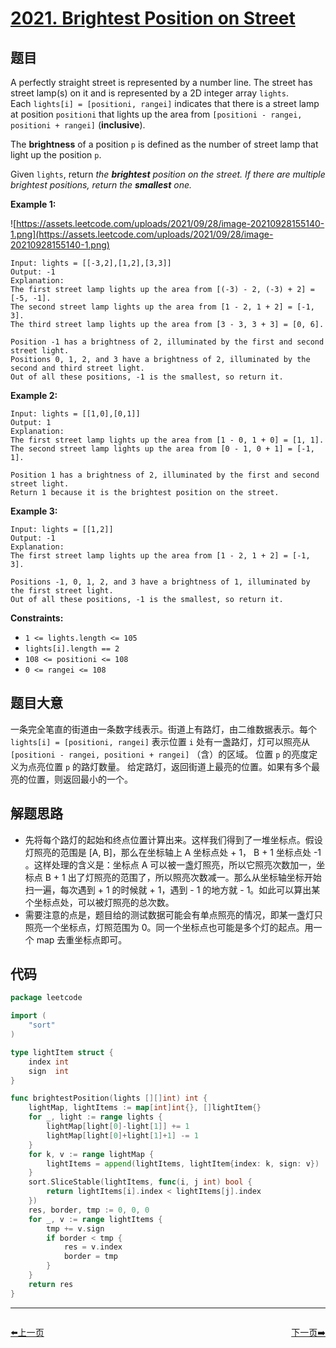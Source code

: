 # [2021. Brightest Position on Street](https://leetcode.com/problems/brightest-position-on-street/)


## 题目

A perfectly straight street is represented by a number line. The street has street lamp(s) on it and is represented by a 2D integer array `lights`. Each `lights[i] = [positioni, rangei]` indicates that there is a street lamp at position `positioni` that lights up the area from `[positioni - rangei, positioni + rangei]` (**inclusive**).

The **brightness** of a position `p` is defined as the number of street lamp that light up the position `p`.

Given `lights`, return *the **brightest** position on the street. If there are multiple brightest positions, return the **smallest** one.*

**Example 1:**

![https://assets.leetcode.com/uploads/2021/09/28/image-20210928155140-1.png](https://assets.leetcode.com/uploads/2021/09/28/image-20210928155140-1.png)

```
Input: lights = [[-3,2],[1,2],[3,3]]
Output: -1
Explanation:
The first street lamp lights up the area from [(-3) - 2, (-3) + 2] = [-5, -1].
The second street lamp lights up the area from [1 - 2, 1 + 2] = [-1, 3].
The third street lamp lights up the area from [3 - 3, 3 + 3] = [0, 6].

Position -1 has a brightness of 2, illuminated by the first and second street light.
Positions 0, 1, 2, and 3 have a brightness of 2, illuminated by the second and third street light.
Out of all these positions, -1 is the smallest, so return it.

```

**Example 2:**

```
Input: lights = [[1,0],[0,1]]
Output: 1
Explanation:
The first street lamp lights up the area from [1 - 0, 1 + 0] = [1, 1].
The second street lamp lights up the area from [0 - 1, 0 + 1] = [-1, 1].

Position 1 has a brightness of 2, illuminated by the first and second street light.
Return 1 because it is the brightest position on the street.

```

**Example 3:**

```
Input: lights = [[1,2]]
Output: -1
Explanation:
The first street lamp lights up the area from [1 - 2, 1 + 2] = [-1, 3].

Positions -1, 0, 1, 2, and 3 have a brightness of 1, illuminated by the first street light.
Out of all these positions, -1 is the smallest, so return it.

```

**Constraints:**

- `1 <= lights.length <= 105`
- `lights[i].length == 2`
- `108 <= positioni <= 108`
- `0 <= rangei <= 108`

## 题目大意

一条完全笔直的街道由一条数字线表示。街道上有路灯，由二维数据表示。每个 `lights[i] = [positioni, rangei]` 表示位置 `i` 处有一盏路灯，灯可以照亮从 `[positioni - rangei, positioni + rangei]` （含）的区域。 位置 `p` 的亮度定义为点亮位置 `p` 的路灯数量。 给定路灯，返回街道上最亮的位置。如果有多个最亮的位置，则返回最小的一个。

## 解题思路

- 先将每个路灯的起始和终点位置计算出来。这样我们得到了一堆坐标点。假设灯照亮的范围是 [A, B]，那么在坐标轴上 A 坐标点处 + 1， B + 1 坐标点处 -1 。这样处理的含义是：坐标点 A 可以被一盏灯照亮，所以它照亮次数加一，坐标点 B + 1 出了灯照亮的范围了，所以照亮次数减一。那么从坐标轴坐标开始扫一遍，每次遇到 + 1 的时候就 + 1，遇到 - 1 的地方就 - 1。如此可以算出某个坐标点处，可以被灯照亮的总次数。
- 需要注意的点是，题目给的测试数据可能会有单点照亮的情况，即某一盏灯只照亮一个坐标点，灯照范围为 0。同一个坐标点也可能是多个灯的起点。用一个 map 去重坐标点即可。

## 代码

```go
package leetcode

import (
	"sort"
)

type lightItem struct {
	index int
	sign  int
}

func brightestPosition(lights [][]int) int {
	lightMap, lightItems := map[int]int{}, []lightItem{}
	for _, light := range lights {
		lightMap[light[0]-light[1]] += 1
		lightMap[light[0]+light[1]+1] -= 1
	}
	for k, v := range lightMap {
		lightItems = append(lightItems, lightItem{index: k, sign: v})
	}
	sort.SliceStable(lightItems, func(i, j int) bool {
		return lightItems[i].index < lightItems[j].index
	})
	res, border, tmp := 0, 0, 0
	for _, v := range lightItems {
		tmp += v.sign
		if border < tmp {
			res = v.index
			border = tmp
		}
	}
	return res
}
```


----------------------------------------------
<div style="display: flex;justify-content: space-between;align-items: center;">
<p><a href="https://books.halfrost.com/leetcode/ChapterFour/1900~1999/1984.Minimum-Difference-Between-Highest-and-Lowest-of-K-Scores/">⬅️上一页</a></p>
<p><a href="https://books.halfrost.com/leetcode/ChapterFour/2000~2099/2022.Convert-1D-Array-Into-2D-Array/">下一页➡️</a></p>
</div>
